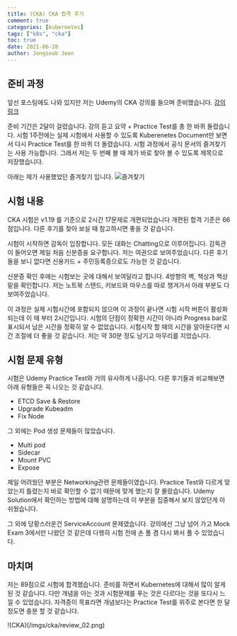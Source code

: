 ```yaml
---
title: (CKA) CKA 합격 후기
comment: true
categories: [kubernetes]
tags: ["k8s", "cka"]
toc: true
date: 2021-06-28
author: Jongseob Jeon
---
```



## 준비 과정
앞선 포스팅에도 나와 있지만 저는 Udemy의 CKA 강의를 들으며 준비했습니다. [강의 링크](https://www.udemy.com/course/certified-kubernetes-administrator-with-practice-tests/)

준비 기간은 2달이 걸렸습니다. 강의 듣고 요약 + Practice Test를 총 한 바퀴 돌렸습니다.
시험 1주전에는 실제 시험에서 사용할 수 있도록 Kuberenetes Document만 보면서 다시 Practice Test를 한 바퀴 더 돌렸습니다.
시험 과정에서 공식 문서의 즐겨찾기는 사용 가능합니다. 그래서 저는 두 번째 볼 때 제가 바로 찾아 볼 수 있도록 제목으로 저장했습니다.

아래는 제가 사용했었던 즐겨찾기 입니다.
![즐겨찾기](/imgs/cka/review_01.png)


## 시험 내용
CKA 시험은 v1.19 를 기준으로 2시간 17문제로 개편되었습니다 개편된 합격 기준은 66점입니다. 
다른 후기를 찾아 보실 때 참고하시면 좋을 것 같습니다.

시험이 시작하면 감독이 입장합니다. 모든 대화는 Chatting으로 이루어집니다.
감독관이 들어오면 제일 처음 신분증을 요구합니다. 저는 여권으로 보여주었습니다.
다른 후기들을 보니 없다면 신용카드 + 주민등록증으로도 가능한 것 같습니다.

신분증 확인 후에는 시험보는 곳에 대해서 보여달라고 합니다. 4방향의 벽, 책상과 책상 밑을 확인합니다.
저는 노트북 스탠드, 키보드와 마우스를 따로 챙겨가서 아래 부분도 다 보여주었습니다.

이 과정은 실제 시험시간에 포함되지 않으며 이 과정이 끝나면 시험 시작 버튼이 활성화되는데 이 때 부터 2시간입니다.
시험의 단점이 정확한 시간이 아니라 Progress bar로 표시되서 남은 시간을 정확히 알 수 없었습니다.
시험시작 할 때의 시간을 알아둔다면 시간 조절에 더 좋을 것 같습니다.
저는 약 30분 정도 남기고 마무리를 지었습니다.

## 시험 문제 유형
시험은 Udemy Practice Test와 거의 유사하게 나옵니다. 다른 후기들과 비교해보면 아래 유형들은 꼭 나오는 것 같습니다.
- ETCD Save & Restore
- Upgrade Kubeadm 
- Fix Node

그 외에는 Pod 생성 문제들이 많았습니다.
- Multi pod
- Sidecar
- Mount PVC
- Expose

제일 어려웠던 부분은 Networking관련 문제들이였습니다.
Practice Test와 다르게 맞았는지 틀렸는지 바로 확인할 수 없기 때문에 맞게 했는지 잘 몰랐습니다.
Udemy Solution에서 확인하는 방법에 대해 설명하는데 이 부분을 집중해서 보지 않았던게 아쉬웠습니다.

그 외에 당황스러운건 ServiceAccount 문제였습니다.
강의에선 그냥 넘어 가고 Mock Exam 3에서만 나왔던 것 같은데 다행히 시험 전에 손 풀 겸 다시 봐서 풀 수 있었습니다.


## 마치며
저는 89점으로 시험에 합격했습니다. 준비를 하면서 Kubernetes에 대해서 많이 알게 된 것 같습니다.
다만 개념을 아는 것과 시험문제를 푸는 것은 다르다는 것을 또다시 느낄 수 있었습니다.
자격증이 목표라면 개념보다는 Practice Test를 위주로 본다면 한 달 정도면 충분 할 것 같습니다.

!(CKA)(/imgs/cka/review_02.png)
